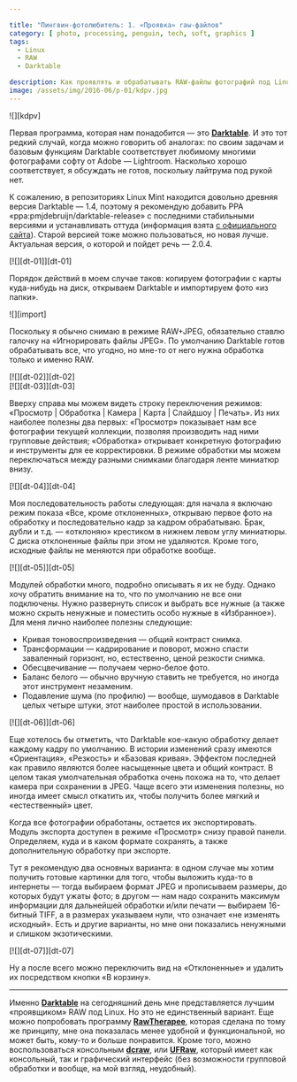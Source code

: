 ```yaml
---

title: "Пингвин-фотолюбитель: 1. «Проявка» raw-файлов"
category: [ photo, processing, penguin, tech, soft, graphics ]
tags:
  - Linux
  - RAW
  - Darktable

description: Как проявлять и обрабатывать RAW-файлы фотографий под Linux
image: /assets/img/2016-06/p-01/kdpv.jpg
---
```


<div class="right-box">
![][kdpv]
</div>

Первая программа, которая нам понадобится — это **[Darktable][darktable]**. И это тот редкий случай,
когда можно говорить об аналогах: по своим задачам и базовым функциям Darktable соответствует любимому многими
фотографами софту от Ado&shy;be — Lightroom. Насколько хорошо соответствует, я обсуждать не готов, поскольку лайтрума
под рукой нет.

К сожалению, в репозиториях Linux Mint находится довольно древняя версия Darktable — 1.4, поэтому я рекомендую
добавить PPA «ppa:pmjdebruijn/darktable-release» с последними стабильными версиями и устанавливать оттуда
(информация взята [с официального сайта][dt-ubuntu]). Старой версией тоже можно пользоваться, но новая лучше.
Актуальная версия, о которой и пойдет речь — 2.0.4.

<!--more-->

<div class="center-box">
[![][dt-01]][dt-01]
</div>

Порядок действий в моем случае таков: копируем фотографии с карты куда-нибудь на диск, открываем Darktable
и импортируем фото «из папки».

<div class="center-box" style="width: 755px;">
![][import]
</div>

Поскольку я обычно снимаю в режиме RAW+JPEG, обязательно ставлю галочку на «Игнорировать файлы JPEG».
По умолчанию Darktable готов обрабатывать все, что угодно, но мне-то от него нужна обработка только и именно RAW.

<div class="left-box" style="width: 440px;">
[![][dt-02]][dt-02]
</div>

<div class="right-box" style="width: 440px;">
[![][dt-03]][dt-03]
</div>

Вверху справа мы можем видеть строку переключения режимов: «Просмотр | Обработка | Камера | Карта | Слайдшоу | Печать».
Из них наиболее полезны два первых: «Просмотр» показывает нам все фотографии текущей коллекции, позволяя производить
над ними групповые действия; «Обработка» открывает конкретную фотографию и инструменты для ее корректировки.
В режиме обработки мы можем переключаться между разными снимками благодаря ленте миниатюр внизу.

<div class="left-box" style="width: 440px;">
[![][dt-04]][dt-04]
</div>

Моя последовательность работы следующая: для начала я включаю режим показа «Все, кроме отклоненных», открываю первое
фото на обработку и последовательно кадр за кадром обрабатываю. Брак, дубли и т.д. — «отклоняю» крестиком в нижнем
левом углу миниатюры. С диска отклоненные файлы при этом не удаляются. Кроме того, исходные файлы не меняются
при обработке вообще.

<div class="right-box" style="width: 312px;">
[![][dt-05]][dt-05]
</div>

Модулей обработки много, по&shy;д&shy;роб&shy;но описывать я их не буду. Од&shy;на&shy;ко хочу обратить внимание на то,
что по умолчанию не все они подключены. Нужно развернуть список и выбрать все нужные (а также можно скрыть ненужные
и поместить особо нужные в «Избранное»). Для меня лично наиболее полезны следующие:

* Кривая тоновоспроизведения — общий контраст снимка.
* Трансформации — кадрирование и поворот, можно спасти заваленный горизонт, но, естественно, ценой резкости снимка.
* Обесцвечивание — получаем черно-белое фото.
* Баланс белого — обычно вручную ставить не требуется, но иногда этот инструмент незаменим.
* Подавление шума (по профилю) — вообще, шумодавов в Darktable целых четыре штуки, этот наиболее простой в использовании.

<div class="right-box" style="width: 290px;">
[![][dt-06]][dt-06]
</div>

Еще хотелось бы отметить, что Darktable кое-какую обработку делает каждому кадру по умолчанию. В истории изменений
сразу имеются «Ориентация», «Резкость» и «Базовая кривая». Эффектом последней как правило являются более насыщенные
цвета и общий контраст. В целом такая умолчательная обработка очень похожа на то, что делает камера при сохранении
в JPEG. Чаще всего эти изменения полезны, но иногда имеет смысл откатить их, чтобы получить более мягкий
и «естественный» цвет.

Когда все фотографии обработаны, остается их экспортировать. Модуль экспорта доступен в режиме «Просмотр» снизу
правой панели. Определяем, куда и в каком формате сохранять, а также дополнительную обработку при экспорте.

Тут я рекомендую два основных варианта: в одном случае мы хотим получить готовые картинки для того, чтобы выложить
куда-то в интернеты — тогда выбираем формат JPEG и прописываем размеры, до которых будут ужаты фото; в другом — нам
надо сохранить максимум информации для дальнейшей обработки и/или печати — выбираем 16-битный TIFF, а в размерах
указываем нули, что означает «не изменять исходный». Есть и другие варианты, но мне они показались ненужными
и слишком экзотическими.

<div class="left-box" style="width: 284px;">
[![][dt-07]][dt-07]
&nbsp;
</div>

Ну а после всего можно переключить вид на «Отклоненные» и удалить их посредством кнопки «В корзину».

<hr>

Именно **[Darktable][darktable]** на сегодняшний день мне представляется лучшим «проявщиком» RAW под Linux.
Но это не единственный вариант. Еще можно попробовать программу **[Raw&shy;Therapee][rawtherapee]**,
которая сделана по тому же принципу, мне она показалась менее удобной и функциональной, но может быть,
кому-то и больше понравится. Кроме того, можно воспользоваться консольным **[dcraw][dcraw]**, или
**[UFRaw][ufraw]**, который имеет как консольный, так и графический интерфейс (без возможности групповой
обработки и вообще, на мой взгляд, неудобный).


[kdpv]: /assets/img/2016-06/p-01/kdpv.jpg
[dt-01]: /assets/img/2016-06/p-01/dt-01.png
[import]: /assets/img/2016-06/p-01/import.png
[dt-02]: /assets/img/2016-06/p-01/dt-02.png
[dt-03]: /assets/img/2016-06/p-01/dt-03.jpg
[dt-04]: /assets/img/2016-06/p-01/dt-04.png
[dt-05]: /assets/img/2016-06/p-01/dt-05.png
[dt-06]: /assets/img/2016-06/p-01/dt-06.png
[dt-07]: /assets/img/2016-06/p-01/dt-07.png
[rt-icon]: /assets/img/2016-06/p-01/rawtherapee.png

[darktable]: https://darktable.org "Официальный сайт Darktable"
[dt-ubuntu]: http://www.darktable.org/install/#ubuntu
[rawtherapee]: http://rawtherapee.com/ "Официальный сайт RawTherapee"
[dcraw]: http://www.cybercom.net/~dcoffin/dcraw/
[ufraw]: http://ufraw.sourceforge.net/
